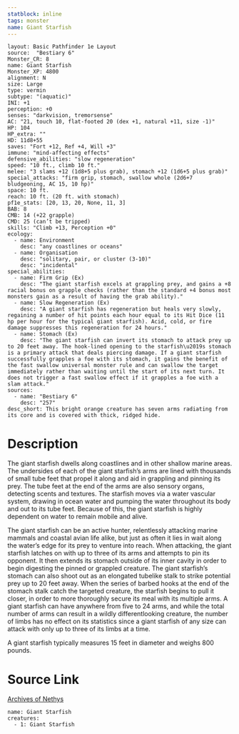 ```yaml
---
statblock: inline
tags: monster
name: Giant Starfish
---
```

```statblock
layout: Basic Pathfinder 1e Layout
source:  "Bestiary 6"
Monster_CR: 8
name: Giant Starfish
Monster_XP: 4800
alignment: N
size: Large
type: vermin
subtype: "(aquatic)"
INI: +1
perception: +0
senses: "darkvision, tremorsense"
AC: "21, touch 10, flat-footed 20 (dex +1, natural +11, size -1)"
HP: 104
HP_extra: ""
HD: 11d8+55
saves: "Fort +12, Ref +4, Will +3"
immune: "mind-affecting effects"
defensive_abilities: "slow regeneration"
speed: "10 ft., climb 10 ft."
melee: "3 slams +12 (1d8+5 plus grab), stomach +12 (1d6+5 plus grab)"
special_attacks: "firm grip, stomach, swallow whole (2d6+7 bludgeoning, AC 15, 10 hp)"
space: 10 ft.
reach: 10 ft. (20 ft. with stomach)
pf1e_stats: [20, 13, 20, None, 11, 3]
BAB: 8
CMB: 14 (+22 grapple)
CMD: 25 (can’t be tripped)
skills: "Climb +13, Perception +0"
ecology:
  - name: Environment
    desc: "any coastlines or oceans"
  - name: Organisation
    desc: "solitary, pair, or cluster (3-10)"
    desc: "incidental"
special_abilities:
  - name: Firm Grip (Ex)
    desc: "The giant starfish excels at grappling prey, and gains a +8 racial bonus on grapple checks (rather than the standard +4 bonus most monsters gain as a result of having the grab ability)."
  - name: Slow Regeneration (Ex)
    desc: "A giant starfish has regeneration but heals very slowly, regaining a number of hit points each hour equal to its Hit Dice (11 hp per hour for the typical giant starfish). Acid, cold, or fire damage suppresses this regeneration for 24 hours."
  - name: Stomach (Ex)
    desc: "The giant starfish can invert its stomach to attack prey up to 20 feet away. The hook-lined opening to the starfish\u2019s stomach is a primary attack that deals piercing damage. If a giant starfish successfully grapples a foe with its stomach, it gains the benefit of the fast swallow universal monster rule and can swallow the target immediately rather than waiting until the start of its next turn. It does not trigger a fast swallow effect if it grapples a foe with a slam attack."
sources:
  - name: "Bestiary 6"
    desc: "257"
desc_short: This bright orange creature has seven arms radiating from its core and is covered with thick, ridged hide.
```
# Description
The giant starfish dwells along coastlines and in other shallow marine areas. The undersides of each of the giant starfish’s arms are lined with thousands of small tube feet that propel it along and aid in grappling and pinning its prey. The tube feet at the end of the arms are also sensory organs, detecting scents and textures. The starfish moves via a water vascular system, drawing in ocean water and pumping the water throughout its body and out to its tube feet. Because of this, the giant starfish is highly dependent on water to remain mobile and alive. 

The giant starfish can be an active hunter, relentlessly attacking marine mammals and coastal avian life alike, but just as often it lies in wait along the water’s edge for its prey to venture into reach. When attacking, the giant starfish latches on with up to three of its arms and attempts to pin its opponent. It then extends its stomach outside of its inner cavity in order to begin digesting the pinned or grappled creature. The giant starfish’s stomach can also shoot out as an elongated tubelike stalk to strike potential prey up to 20 feet away. When the series of barbed hooks at the end of the stomach stalk catch the targeted creature, the starfish begins to pull it closer, in order to more thoroughly secure its meal with its multiple arms. A giant starfish can have anywhere from five to 24 arms, and while the total number of arms can result in a wildly differentlooking creature, the number of limbs has no effect on its statistics since a giant starfish of any size can attack with only up to three of its limbs at a time. 

A giant starfish typically measures 15 feet in diameter and weighs 800 pounds.
# Source Link
[Archives of Nethys](https://aonprd.com/MonsterDisplay.aspx?ItemName=Giant%20Starfish)
```encounter-table
name: Giant Starfish
creatures:
  - 1: Giant Starfish
```
